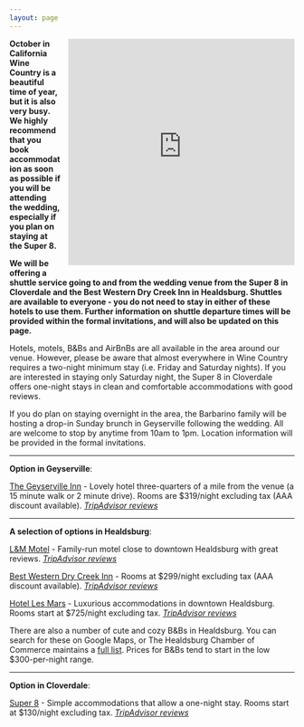 ```yaml
---
layout: page
---
```


<iframe src="https://docs.google.com/forms/d/e/1FAIpQLSc4LUBJdf3FR41kHDTAR4zeZOESXPeAvf292VEiAuPqzRyqBA/viewform?embedded=true" width="400" height="400" frameborder="0" marginheight="0" marginwidth="0" style="float: right; margin: 0 0 1em 1em">Loading...</iframe>

__October in California Wine Country is a beautiful time of year, but it is also very busy. We highly recommend that you book accommodation as soon as possible if you will be attending the wedding, especially if you plan on staying at the Super 8.__

__We will be offering a shuttle service going to and from the wedding venue from the Super 8 in Cloverdale and the Best Western Dry Creek Inn in Healdsburg. Shuttles are available to everyone - you do not need to stay in either of these hotels to use them. Further information on shuttle departure times will be provided within the formal invitations, and will also be updated on this page.__

Hotels, motels, B&Bs and AirBnBs are all available in the area around our venue. However, please be aware that almost everywhere in Wine Country requires a two-night minimum stay (i.e. Friday and Saturday nights). If you are interested in staying only Saturday night, the Super 8 in Cloverdale offers one-night stays in clean and comfortable accommodations with good reviews.

If you do plan on staying overnight in the area, the Barbarino family will be hosting a drop-in Sunday brunch in Geyserville following the wedding. All are welcome to stop by anytime from 10am to 1pm. Location information will be provided in the formal invitations.

---

__Option in Geyserville__:

[The Geyserville Inn](http://www.geyservilleinn.com/) - Lovely hotel three-quarters of a mile from the venue (a 15 minute walk or 2 minute drive). Rooms are $319/night excluding tax (AAA discount available). [_TripAdvisor reviews_](https://www.tripadvisor.com/Hotel_Review-g32427-d248139-Reviews-Geyserville_Inn-Geyserville_Sonoma_County_California.html)

---

__A selection of options in Healdsburg__:

[L&M Motel](http://landmmotel.com/) - Family-run motel close to downtown Healdsburg with great reviews. [_TripAdvisor reviews_](https://www.tripadvisor.com/Hotel_Review-g32482-d1102470-Reviews-L_M_Motel-Healdsburg_Sonoma_County_California.html)

[Best Western Dry Creek Inn](http://www.drycreekinn.com/) - Rooms at $299/night excluding tax (AAA discount available). [_TripAdvisor reviews_](https://www.tripadvisor.com/Hotel_Review-g32482-d77196-Reviews-BEST_WESTERN_Dry_Creek_Inn-Healdsburg_Sonoma_County_California.html)

[Hotel Les Mars](https://www.hotellesmars.com/) - Luxurious accommodations in downtown Healdsburg. Rooms start at $725/night excluding tax. [_TripAdvisor reviews_](https://www.tripadvisor.com/Hotel_Review-g32482-d577327-Reviews-Hotel_Les_Mars_Relais_Chateaux-Healdsburg_Sonoma_County_California.html)

There are also a number of cute and cozy B&Bs in Healdsburg. You can search for these on Google Maps, or The Healdsburg Chamber of Commerce maintains a [full list](http://business.healdsburg.com/list/ql/lodging-travel-15?c=&q=&t=5&st=3#mn-directory-searchresults). Prices for B&Bs tend to start in the low $300-per-night range. 

---

__Option in Cloverdale__:

[Super 8](https://www.wyndhamhotels.com/super-8/cloverdale-california/super-8-cloverdale-ca/overview?cid=fe:se:20161215:tabl:pp:seus:13922&tel=18005361211) - Simple accommodations that allow a one-night stay. Rooms start at $130/night excluding tax. [_TripAdvisor reviews_]((https://www.tripadvisor.com/Hotel_Review-g32224-d634332-Reviews-Super_8_Cloverdale-Cloverdale_Sonoma_County_California.html))